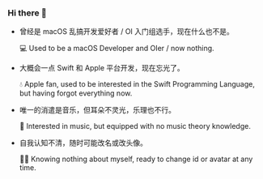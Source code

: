 ### Hi there 👋

- 曾经是 macOS 乱搞开发爱好者 / OI 入门组选手，现在什么也不是。

  💻 Used to be a macOS Developer and OIer / now nothing.

- 大概会一点 Swift 和 Apple 平台开发，现在忘光了。  

  💧 Apple fan, used to be interested in the Swift Programming Language, but having forgot everything now.

- 唯一的消遣是音乐，但耳朵不灵光，乐理也不行。

  🎵 Interested in music, but equipped with no music theory knowledge.

- 自我认知不清，随时可能改名或改头像。

  😵‍💫 Knowing nothing about myself, ready to change id or avatar at any time.
